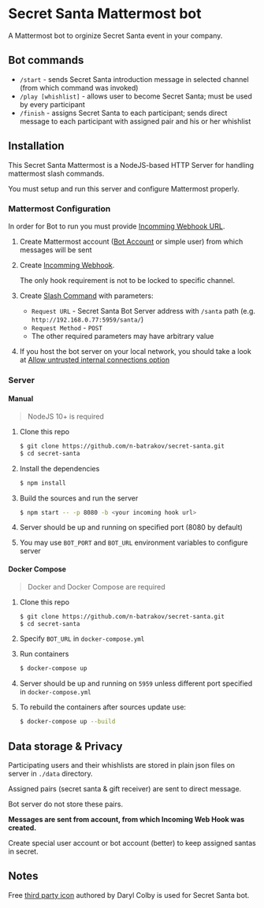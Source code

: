 # Secret Santa Mattermost bot

A Mattermost bot to orginize Secret Santa event in your company.

## Bot commands

* `/start` - sends Secret Santa introduction message in selected channel (from which command was invoked)
* `/play [whishlist]` - allows user to become Secret Santa; must be used by every participant
* `/finish` - assigns Secret Santa to each participant; sends direct message to each participant with assigned pair and his or her whishlist

## Installation

This Secret Santa Mattermost is a NodeJS-based HTTP Server for handling mattermost slash commands.

You must setup and run this server and configure Mattermost properly.

### Mattermost Configuration

In order for Bot to run you must provide
[Incomming Webhook URL](https://docs.mattermost.com/developer/webhooks-incoming.html).

1. Create Mattermost account ([Bot Account](https://docs.mattermost.com/developer/bot-accounts.html)
   or simple user) from which messages will be sent
2. Create [Incomming Webhook](https://docs.mattermost.com/developer/webhooks-incoming.html).

   The only hook requirement is not to be locked to specific channel.
3. Create [Slash Command](https://docs.mattermost.com/developer/slash-commands.html) with parameters:
    * `Request URL` - Secret Santa Bot Server address with `/santa` path (e.g. `http://192.168.0.77:5959/santa/`)
    * `Request Method` - `POST`
    * The other required parameters may have arbitrary value
4. If you host the bot server on your local network, you should take a look at
   [Allow untrusted internal connections option](https://docs.mattermost.com/administration/config-settings.html#allow-untrusted-internal-connections-to)

### Server

#### Manual

> NodeJS 10+ is required

1. Clone this repo

    ```bash
    $ git clone https://github.com/n-batrakov/secret-santa.git
    $ cd secret-santa
    ```

2. Install the dependencies

    ```bash
    $ npm install
    ```

3. Build the sources and run the server

    ```bash
    $ npm start -- -p 8080 -b <your incoming hook url>
    ```

4. Server should be up and running on specified port (8080 by default)
5. You may use `BOT_PORT` and `BOT_URL` environment variables to configure server

#### Docker Compose

> Docker and Docker Compose are required

1. Clone this repo

    ```bash
    $ git clone https://github.com/n-batrakov/secret-santa.git
    $ cd secret-santa
    ```

2. Specify `BOT_URL` in `docker-compose.yml`
3. Run containers

    ```bash
    $ docker-compose up
    ```
4. Server should be up and running on `5959` unless different port specified in `docker-compose.yml`
5. To rebuild the containers after sources update use:

    ```bash
    $ docker-compose up --build
    ```

## Data storage & Privacy

Participating users and their whishlists are stored in plain json files on server in `./data` directory.

Assigned pairs (secret santa & gift receiver) are sent to direct message.

Bot server do not store these pairs.

**Messages are sent from account, from which Incoming Web Hook was created.**

Create special user account or bot account (better) to keep assigned santas in secret.


## Notes

Free [third party icon](https://icons-for-free.com/father+christmas+saint+nick+santa+icon-1320185073590398003/)
authored by Daryl Colby is used for Secret Santa bot.
